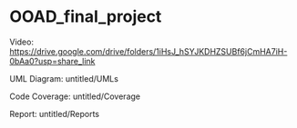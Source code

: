 # OOAD_final_project

Video:
https://drive.google.com/drive/folders/1iHsJ_hSYJKDHZSUBf6jCmHA7iH-0bAa0?usp=share_link


UML Diagram: untitled/UMLs


Code Coverage: untitled/Coverage


Report: untitled/Reports

